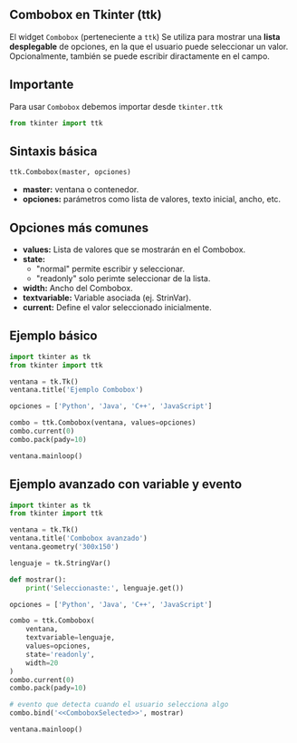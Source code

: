 ## Combobox en Tkinter (ttk)

El widget `Combobox` (perteneciente a `ttk`) Se utiliza para mostrar una **lista desplegable** de opciones, en la que el usuario puede seleccionar un valor.
Opcionalmente, también se puede escribir diractamente en el campo.

## Importante
Para usar `Combobox` debemos importar desde `tkinter.ttk`

```python
from tkinter import ttk
```

## Sintaxis básica
```python
ttk.Combobox(master, opciones)
```

- **master:** ventana o contenedor.
- **opciones:** parámetros como lista de valores, texto inicial, ancho, etc.

## Opciones más comunes

- **values:** Lista de valores que se mostrarán en el Combobox.
- **state:**
  - "normal" permite escribir y seleccionar.
  - "readonly" solo perimte seleccionar de la lista.
- **width:** Ancho del Combobox.
- **textvariable:** Variable asociada (ej. StrinVar).
- **current:** Define el valor seleccionado inicialmente.

## Ejemplo básico

```python
import tkinter as tk
from tkinter import ttk

ventana = tk.Tk()
ventana.title('Ejemplo Combobox')

opciones = ['Python', 'Java', 'C++', 'JavaScript']

combo = ttk.Combobox(ventana, values=opciones)
combo.current(0)
combo.pack(pady=10)

ventana.mainloop()
```

## Ejemplo avanzado con variable y evento

```python
import tkinter as tk
from tkinter import ttk

ventana = tk.Tk()
ventana.title('Combobox avanzado')
ventana.geometry('300x150')

lenguaje = tk.StringVar()

def mostrar():
    print('Seleccionaste:', lenguaje.get())

opciones = ['Python', 'Java', 'C++', 'JavaScript']

combo = ttk.Combobox(
    ventana,
    textvariable=lenguaje,
    values=opciones,
    state='readonly',
    width=20
)
combo.current(0)
combo.pack(pady=10)

# evento que detecta cuando el usuario selecciona algo
combo.bind('<<ComboboxSelected>>', mostrar)

ventana.mainloop()
```

